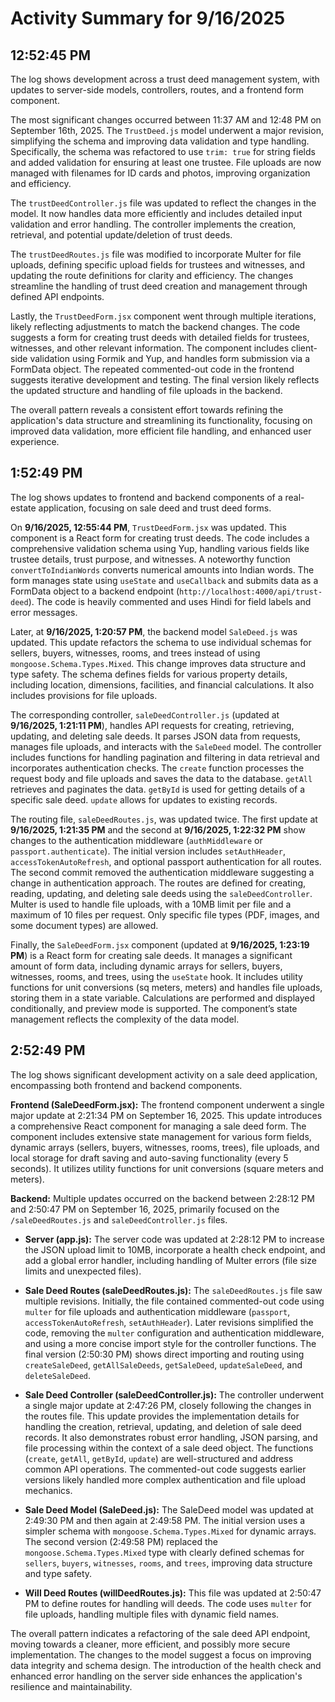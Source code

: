 # Activity Summary for 9/16/2025

## 12:52:45 PM
The log shows development across a trust deed management system, with updates to server-side models, controllers, routes, and a frontend form component.

The most significant changes occurred between 11:37 AM and 12:48 PM on September 16th, 2025.  The `TrustDeed.js` model underwent a major revision, simplifying the schema and improving data validation and type handling.  Specifically, the schema was refactored to use `trim: true` for string fields and added validation for ensuring at least one trustee.  File uploads are now managed with filenames for ID cards and photos, improving organization and efficiency.

The `trustDeedController.js` file was updated to reflect the changes in the model. It now handles data more efficiently and includes detailed input validation and error handling.  The controller implements the creation, retrieval, and potential update/deletion of trust deeds.

The `trustDeedRoutes.js` file was modified to incorporate Multer for file uploads, defining specific upload fields for trustees and witnesses, and updating the route definitions for clarity and efficiency.  The changes streamline the handling of trust deed creation and management through defined API endpoints.

Lastly, the `TrustDeedForm.jsx` component went through multiple iterations, likely reflecting adjustments to match the backend changes.  The code suggests a form for creating trust deeds with detailed fields for trustees, witnesses, and other relevant information.  The component includes client-side validation using Formik and Yup, and handles form submission via a FormData object. The repeated commented-out code in the frontend suggests iterative development and testing.  The final version likely reflects the updated structure and handling of file uploads in the backend.

The overall pattern reveals a consistent effort towards refining the application's data structure and streamlining its functionality, focusing on improved data validation, more efficient file handling, and enhanced user experience.


## 1:52:49 PM
The log shows updates to frontend and backend components of a real-estate application, focusing on sale deed and trust deed forms.

On **9/16/2025, 12:55:44 PM**, `TrustDeedForm.jsx` was updated. This component is a React form for creating trust deeds.  The code includes a comprehensive validation schema using Yup, handling various fields like trustee details, trust purpose, and witnesses. A noteworthy function `convertToIndianWords` converts numerical amounts into Indian words. The form manages state using `useState` and `useCallback` and submits data as a FormData object to a backend endpoint (`http://localhost:4000/api/trust-deed`). The code is heavily commented and uses Hindi for field labels and error messages.

Later, at **9/16/2025, 1:20:57 PM**, the backend model `SaleDeed.js` was updated. This update refactors the schema to use individual schemas for sellers, buyers, witnesses, rooms, and trees instead of using `mongoose.Schema.Types.Mixed`. This change improves data structure and type safety.  The schema defines fields for various property details, including location, dimensions, facilities, and financial calculations.  It also includes provisions for file uploads.

The corresponding controller, `saleDeedController.js` (updated at **9/16/2025, 1:21:11 PM**), handles API requests for creating, retrieving, updating, and deleting sale deeds.  It parses JSON data from requests, manages file uploads, and interacts with the `SaleDeed` model.  The controller includes functions for handling pagination and filtering in data retrieval and incorporates authentication checks.  The `create` function processes the request body and file uploads and saves the data to the database.  `getAll` retrieves and paginates the data. `getById` is used for getting details of a specific sale deed. `update` allows for updates to existing records.

The routing file, `saleDeedRoutes.js`, was updated twice.  The first update at **9/16/2025, 1:21:35 PM** and the second at **9/16/2025, 1:22:32 PM** show changes to the authentication middleware (`authMiddleware` or `passport.authenticate`). The initial version includes `setAuthHeader`, `accessTokenAutoRefresh`, and optional passport authentication for all routes. The second commit removed the authentication middleware suggesting a change in authentication approach. The routes are defined for creating, reading, updating, and deleting sale deeds using the `saleDeedController`.  Multer is used to handle file uploads, with a 10MB limit per file and a maximum of 10 files per request.  Only specific file types (PDF, images, and some document types) are allowed.

Finally, the `SaleDeedForm.jsx` component (updated at **9/16/2025, 1:23:19 PM**) is a React form for creating sale deeds. It manages a significant amount of form data, including dynamic arrays for sellers, buyers, witnesses, rooms, and trees, using the `useState` hook.  It includes utility functions for unit conversions (sq meters, meters) and handles file uploads, storing them in a state variable. Calculations are performed and displayed conditionally, and preview mode is supported.  The component’s state management reflects the complexity of the data model.


## 2:52:49 PM
The log shows significant development activity on a sale deed application, encompassing both frontend and backend components.

**Frontend (SaleDeedForm.jsx):**  The frontend component underwent a single major update at 2:21:34 PM on September 16, 2025.  This update introduces a comprehensive React component for managing a sale deed form.  The component includes extensive state management for various form fields, dynamic arrays (sellers, buyers, witnesses, rooms, trees), file uploads, and local storage for draft saving and auto-saving functionality (every 5 seconds).  It utilizes utility functions for unit conversions (square meters and meters).

**Backend:** Multiple updates occurred on the backend between 2:28:12 PM and 2:50:47 PM on September 16, 2025, primarily focused on the `/saleDeedRoutes.js` and `saleDeedController.js` files.

* **Server (app.js):** The server code was updated at 2:28:12 PM to increase the JSON upload limit to 10MB, incorporate a health check endpoint, and add a global error handler, including handling of Multer errors (file size limits and unexpected files).


* **Sale Deed Routes (saleDeedRoutes.js):**  The `saleDeedRoutes.js` file saw multiple revisions. Initially, the file contained commented-out code using `multer` for file uploads and authentication middleware (`passport`, `accessTokenAutoRefresh`, `setAuthHeader`). Later revisions simplified the code, removing the `multer` configuration and authentication middleware, and using a more concise import style for the controller functions.  The final version (2:50:30 PM) shows direct importing and routing using `createSaleDeed`, `getAllSaleDeeds`, `getSaleDeed`, `updateSaleDeed`, and `deleteSaleDeed`.


* **Sale Deed Controller (saleDeedController.js):**  The controller underwent a single major update at 2:47:26 PM, closely following the changes in the routes file. This update provides the implementation details for handling the creation, retrieval, updating, and deletion of sale deed records. It also demonstrates robust error handling, JSON parsing, and file processing within the context of a sale deed object. The functions (`create`, `getAll`, `getById`, `update`) are well-structured and address common API operations.  The commented-out code suggests earlier versions likely handled more complex authentication and file upload mechanics.


* **Sale Deed Model (SaleDeed.js):** The SaleDeed model was updated at 2:49:30 PM and then again at 2:49:58 PM. The initial version uses a simpler schema with `mongoose.Schema.Types.Mixed` for dynamic arrays. The second version (2:49:58 PM)  replaced the `mongoose.Schema.Types.Mixed` type  with clearly defined schemas for `sellers`, `buyers`, `witnesses`, `rooms`, and `trees`, improving data structure and type safety.

* **Will Deed Routes (willDeedRoutes.js):** This file was updated at 2:50:47 PM to define routes for handling will deeds.  The code uses `multer` for file uploads, handling multiple files with dynamic field names.


The overall pattern indicates a refactoring of the sale deed API endpoint, moving towards a cleaner, more efficient, and possibly more secure implementation. The changes to the model suggest a focus on improving data integrity and schema design.  The introduction of the health check and enhanced error handling on the server side enhances the application's resilience and maintainability.
